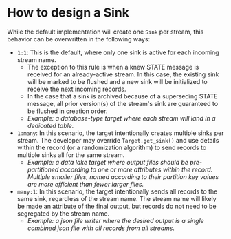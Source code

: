 # How to design a Sink

While the default implementation will create one `Sink` per stream, this behavior can be
overwritten in the following ways:

- `1:1`: This is the default, where only one sink is active for each incoming stream name.
  - The exception to this rule is when a knew STATE message is received for an
    already-active stream. In this case, the existing sink will be marked to be flushed
    and a new sink will be initialized to receive the next incoming records.
  - In the case that a sink is archived because of a superseding STATE message, all
    prior version(s) of the stream's sink are guaranteed to be flushed in creation order.
  - _Example: a database-type target where each stream will land in a dedicated table._
- `1:many`: In this scenario, the target intentionally creates multiple sinks per stream.
  The developer may override `Target.get_sink()` and use details within the record (or a
  randomization algorithm) to send records to multiple sinks all for the same stream.
  - _Example: a data lake target where output files should be pre-partitioned according to
    one or more attributes within the record. Multiple smaller files, named according to
    their partition key values are more efficient than fewer larger files._
- `many:1`: In this scenario, the target intentionally sends all records to the same sink,
  regardless of the stream name. The stream name will likely be made an attribute of the
  final output, but records do not need to be segregated by the stream name.
  - _Example: a json file writer where the desired output is a single combined json file
    with all records from all streams._
